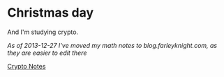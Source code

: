 # Christmas day

And I'm studying crypto.

_As of 2013-12-27 I've moved my math notes to blog.farleyknight.com, as they are easier to edit there_

[Crypto Notes](http://blog.farleyknight.com/category/cryptography/)
